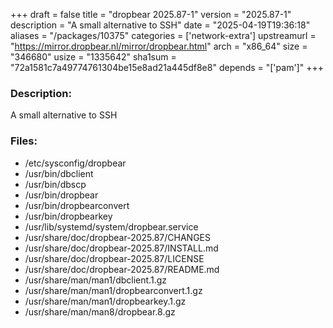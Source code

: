 +++
draft = false
title = "dropbear 2025.87-1"
version = "2025.87-1"
description = "A small alternative to SSH"
date = "2025-04-19T19:36:18"
aliases = "/packages/10375"
categories = ['network-extra']
upstreamurl = "https://mirror.dropbear.nl/mirror/dropbear.html"
arch = "x86_64"
size = "346680"
usize = "1335642"
sha1sum = "72a1581c7a49774761304be15e8ad21a445df8e8"
depends = "['pam']"
+++
### Description: 
A small alternative to SSH

### Files: 
* /etc/sysconfig/dropbear
* /usr/bin/dbclient
* /usr/bin/dbscp
* /usr/bin/dropbear
* /usr/bin/dropbearconvert
* /usr/bin/dropbearkey
* /usr/lib/systemd/system/dropbear.service
* /usr/share/doc/dropbear-2025.87/CHANGES
* /usr/share/doc/dropbear-2025.87/INSTALL.md
* /usr/share/doc/dropbear-2025.87/LICENSE
* /usr/share/doc/dropbear-2025.87/README.md
* /usr/share/man/man1/dbclient.1.gz
* /usr/share/man/man1/dropbearconvert.1.gz
* /usr/share/man/man1/dropbearkey.1.gz
* /usr/share/man/man8/dropbear.8.gz
